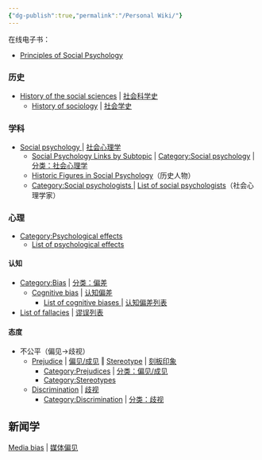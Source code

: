 ```yaml
---
{"dg-publish":true,"permalink":"/Personal Wiki/"}
---
```


在线电子书：
- [Principles of Social Psychology](https://opentextbc.ca/socialpsychology/)

### 历史
- [History of the social sciences](https://en.wikipedia.org/wiki/History_of_the_social_sciences) | [社会科学史](https://zh.wikipedia.org/wiki/%E7%A4%BE%E4%BC%9A%E7%A7%91%E5%AD%A6%E5%8F%B2)
	- [History of sociology](https://en.wikipedia.org/wiki/History_of_sociology) | [社会学史](https://zh.wikipedia.org/wiki/%E7%A4%BE%E6%9C%83%E5%AD%B8%E5%8F%B2)

### 学科
-  [Social psychology ](https://en.wikipedia.org/wiki/Social_psychology#) |  [社会心理学 ](https://zh.wikipedia.org/zh-hans/%E7%A4%BE%E4%BC%9A%E5%BF%83%E7%90%86%E5%AD%A6)
	- [Social Psychology Links by Subtopic](https://www.socialpsychology.org/social.htm) | [Category:Social psychology](https://en.wikipedia.org/wiki/Category:Social_psychology) | [分类：社会心理学](https://zh.wikipedia.org/wiki/Category:%E7%A4%BE%E6%9C%83%E5%BF%83%E7%90%86%E5%AD%B8)
	- [Historic Figures in Social Psychology](https://www.socialpsychology.org/social-figures.htm)（历史人物）
	- [Category:Social psychologists ](https://en.wikipedia.org/wiki/Category:Social_psychologists) |  [List of social psychologists](https://en.wikipedia.org/wiki/List_of_social_psychologists)（社会心理学家）


### 心理
- [Category:Psychological effects ](https://en.wikipedia.org/wiki/Category:Psychological_effects)
	- [List of psychological effects](https://en.wikipedia.org/wiki/List_of_psychological_effects)

#### 认知
-  [Category:Bias](https://en.wikipedia.org/wiki/Category:Bias) | [分类：偏差 ](https://zh.wikipedia.org/wiki/Category:%E5%81%8F%E5%B7%AE)
	- [Cognitive bias](https://en.wikipedia.org/wiki/Cognitive_bias#External_links) |  [认知偏差](https://zh.wikipedia.org/wiki/%E8%AA%8D%E7%9F%A5%E5%81%8F%E8%AA%A4)
		- [List of cognitive biases ](https://en.wikipedia.org/wiki/List_of_cognitive_biases) |  [认知偏差列表 ](https://zh.wikipedia.org/wiki/%E8%AA%8D%E7%9F%A5%E5%81%8F%E8%AA%A4%E5%88%97%E8%A1%A8)
- [List of fallacies](https://en.wikipedia.org/wiki/List_of_fallacies#Informal_fallacies) | [谬误列表](https://zh.wikipedia.org/wiki/%E8%AC%AC%E8%AA%A4%E5%88%97%E8%A1%A8)

#### 态度
- 不公平（偏见→歧视）
	- [Prejudice](https://en.wikipedia.org/wiki/Prejudice) | [偏见/成见](https://zh.wikipedia.org/wiki/%E5%81%8F%E8%A6%8B) ‖ [Stereotype](https://en.wikipedia.org/wiki/Stereotype) | [刻板印象](https://zh.wikipedia.org/wiki/%E5%88%BB%E6%9D%BF%E5%8D%B0%E8%B1%A1)
		- [Category:Prejudices](https://en.wikipedia.org/wiki/Category:Prejudices) | [分类：偏见/成见](https://zh.wikipedia.org/wiki/Category:%E5%81%8F%E8%A7%81)
		-  [Category:Stereotypes](https://en.wikipedia.org/wiki/Category:Stereotypes)
	- [Discrimination](https://en.wikipedia.org/wiki/Discrimination) | [歧视](https://zh.wikipedia.org/wiki/%E6%AD%A7%E8%A6%96)
		- [Category:Discrimination](https://en.wikipedia.org/wiki/Category:Discrimination) | [分类：歧视 ](https://zh.wikipedia.org/wiki/Category:%E6%AD%A7%E8%A6%96)


## 新闻学
[Media bias](https://en.wikipedia.org/wiki/Media_bias) | [媒体偏见](https://zh.wikipedia.org/wiki/%E5%AA%92%E9%AB%94%E5%81%8F%E8%A6%8B)



